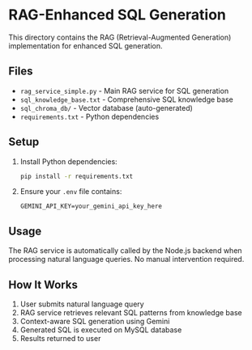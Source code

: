 # RAG-Enhanced SQL Generation

This directory contains the RAG (Retrieval-Augmented Generation) implementation for enhanced SQL generation.

## Files

- `rag_service_simple.py` - Main RAG service for SQL generation
- `sql_knowledge_base.txt` - Comprehensive SQL knowledge base
- `sql_chroma_db/` - Vector database (auto-generated)
- `requirements.txt` - Python dependencies

## Setup

1. Install Python dependencies:
   ```bash
   pip install -r requirements.txt
   ```

2. Ensure your `.env` file contains:
   ```
   GEMINI_API_KEY=your_gemini_api_key_here
   ```

## Usage

The RAG service is automatically called by the Node.js backend when processing natural language queries. No manual intervention required.

## How It Works

1. User submits natural language query
2. RAG service retrieves relevant SQL patterns from knowledge base
3. Context-aware SQL generation using Gemini
4. Generated SQL is executed on MySQL database
5. Results returned to user
